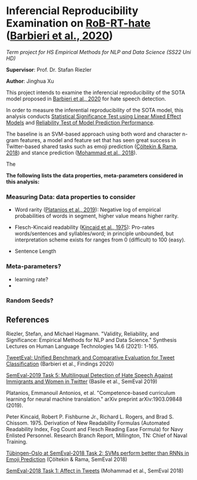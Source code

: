 # Inferencial Reproducibility Examination on [RoB-RT-hate]() ([Barbieri et al., 2020]())

_Term project for HS Empirical Methods for NLP and Data Science (SS22 Uni HD)_

**Supervisor**: Prof. Dr. Stafan Riezler

**Author**: Jinghua Xu          


This project intends to examine the inferencial reproducibility of the SOTA model proposed in [Barbieri et al., 2020]() for hate speech detection. 

In order to measure the inferential reproducibility of the SOTA model, this analysis conducts [Statistical Significance Test using Linear Mixed Effect Models]() and [Reliability Test of Model Prediction Performance]().

The baseline is an SVM-based approach using both word and character n-gram features, a model and feature set that has seen great success in Twitter-based shared tasks such as emoji prediction ([Çöltekin & Rama, 2018]()) and stance prediction ([Mohammad et al., 2018]()). 

The 

**The following lists the data properties, meta-parameters considered in this analysis:**

### Measuring Data: data properties to consider

- Word rarity ([Platanios et al., 2019]()): Negative log of empirical probabilities of words in segment, higher value means higher rarity.

- Flesch-Kincaid readability ([Kincaid et al., 1975]()): Pro-rates words/sentences and syllables/word; in principle unbounded, but interpretation scheme exists for ranges from 0 (difficult) to 100 (easy).

- Sentence Length

### Meta-parameters?

* learning rate?
* 

### Random Seeds?

### 

## References

Riezler, Stefan, and Michael Hagmann. "Validity, Reliability, and Significance: Empirical Methods for NLP and Data Science." Synthesis Lectures on Human Language Technologies 14.6 (2021): 1-165.

[TweetEval: Unified Benchmark and Comparative Evaluation for Tweet Classification](https://aclanthology.org/2020.findings-emnlp.148) (Barbieri et al., Findings 2020)

[SemEval-2019 Task 5: Multilingual Detection of Hate Speech Against Immigrants and Women in Twitter](https://aclanthology.org/S19-2007) (Basile et al., SemEval 2019)

Platanios, Emmanouil Antonios, et al. "Competence-based curriculum learning for neural machine translation." arXiv preprint arXiv:1903.09848 (2019).

Peter Kincaid, Robert P. Fishburne Jr., Richard L. Rogers, and Brad S. Chissom. 1975. Derivation of New Readability Formulas (Automated Readability Index, Fog Count and Flesch Reading Ease Formula) for Navy Enlisted Personnel. Research Branch Report, Millington, TN: Chief of Naval Training.

[Tübingen-Oslo at SemEval-2018 Task 2: SVMs perform better than RNNs in Emoji Prediction](https://aclanthology.org/S18-1004) (Çöltekin & Rama, SemEval 2018)

[SemEval-2018 Task 1: Affect in Tweets](https://aclanthology.org/S18-1001) (Mohammad et al., SemEval 2018)
